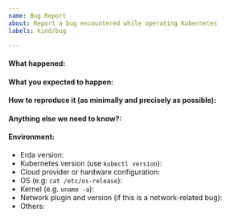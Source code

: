 ```yaml
---
name: Bug Report
about: Report a bug encountered while operating Kubernetes
labels: kind/bug

---
```


<!-- Please use this template while reporting a bug and provide as much info as possible. Not doing so may result in your bug not being addressed in a timely manner. Thanks!
-->


#### What happened:

#### What you expected to happen:

#### How to reproduce it (as minimally and precisely as possible):

#### Anything else we need to know?:

#### Environment:
- Erda version:
- Kubernetes version (use `kubectl version`):
- Cloud provider or hardware configuration:
- OS (e.g: `cat /etc/os-release`):
- Kernel (e.g. `uname -a`):
- Network plugin and version (if this is a network-related bug):
- Others:
